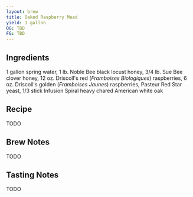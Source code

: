 ```yaml
---
layout: brew
title: Oaked Raspberry Mead
yield: 1 gallon
OG: TBD
FG: TBD
---
```


## Ingredients
1 gallon spring water, 1 lb. Noble Bee black locust honey, 3/4 lb. Sue Bee clover honey, 12 oz. Driscoll's red (*Framboises Biologiques*) raspberries, 6 oz. Driscoll's golden (*Framboises Jaunes*) raspberries, Pasteur Red Star yeast, 1/3 stick Infusion Spiral heavy chared American white oak 

## Recipe
TODO

## Brew Notes
TODO

## Tasting Notes
TODO
